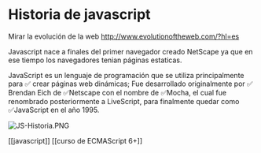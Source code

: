 # Historia de javascript

Mirar la evolución de la web
http://www.evolutionoftheweb.com/?hl=es

Javascript nace a finales del primer navegador creado NetScape
ya que en ese tiempo los navegadores tenian páginas estaticas.

JavaScript es un lenguaje de programación que se utiliza principalmente para ✅ crear páginas web dinámicas; Fue desarrollado originalmente por ✅ Brendan Eich de ✅Netscape con el nombre de ✅Mocha, el cual fue renombrado posteriormente a LiveScript, para finalmente quedar como ✅JavaScript en el año 1995.

![JS-Historia.PNG](https://static.platzi.com/media/user_upload/JS-Historia-00ce941e-9988-498a-9ca7-513defeb5d00.jpg)

[[javascript]]
[[curso de ECMAScript 6+]]